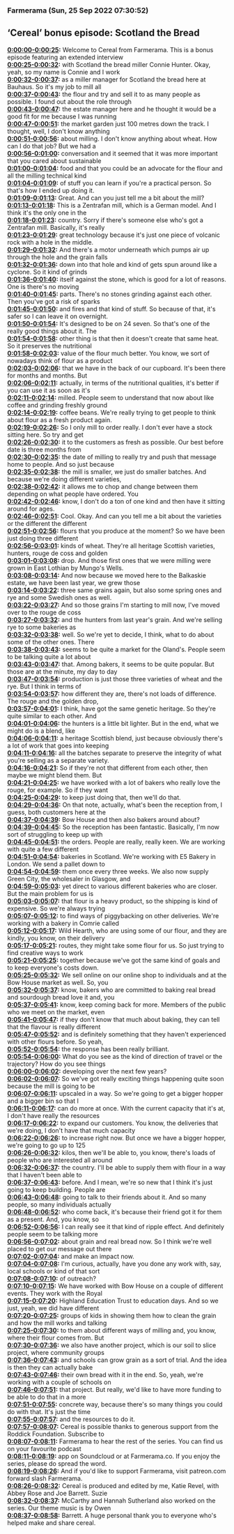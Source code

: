 ### Farmerama  (Sun, 25 Sep 2022 07:30:52)
## ‘Cereal’ bonus episode: Scotland the Bread  
**[0:00:00-0:00:25](https://soundcloud.com/farmerama-radio/cereal-bonus-episode-scotland-the-bread#t=0:00:00):**  Welcome to Cereal from Farmerama. This is a bonus episode featuring an extended interview  
**[0:00:25-0:00:32](https://soundcloud.com/farmerama-radio/cereal-bonus-episode-scotland-the-bread#t=0:00:25):**  with Scotland the bread miller Connie Hunter. Okay, yeah, so my name is Connie and I work  
**[0:00:32-0:00:37](https://soundcloud.com/farmerama-radio/cereal-bonus-episode-scotland-the-bread#t=0:00:32):**  as a miller manager for Scotland the bread here at Bauhaus. So it's my job to mill all  
**[0:00:37-0:00:43](https://soundcloud.com/farmerama-radio/cereal-bonus-episode-scotland-the-bread#t=0:00:37):**  the flour and try and sell it to as many people as possible. I found out about the role through  
**[0:00:43-0:00:47](https://soundcloud.com/farmerama-radio/cereal-bonus-episode-scotland-the-bread#t=0:00:43):**  the estate manager here and he thought it would be a good fit for me because I was running  
**[0:00:47-0:00:51](https://soundcloud.com/farmerama-radio/cereal-bonus-episode-scotland-the-bread#t=0:00:47):**  the market garden just 100 metres down the track. I thought, well, I don't know anything  
**[0:00:51-0:00:56](https://soundcloud.com/farmerama-radio/cereal-bonus-episode-scotland-the-bread#t=0:00:51):**  about milling. I don't know anything about wheat. How can I do that job? But we had a  
**[0:00:56-0:01:00](https://soundcloud.com/farmerama-radio/cereal-bonus-episode-scotland-the-bread#t=0:00:56):**  conversation and it seemed that it was more important that you cared about sustainable  
**[0:01:00-0:01:04](https://soundcloud.com/farmerama-radio/cereal-bonus-episode-scotland-the-bread#t=0:01:00):**  food and that you could be an advocate for the flour and all the milling technical kind  
**[0:01:04-0:01:09](https://soundcloud.com/farmerama-radio/cereal-bonus-episode-scotland-the-bread#t=0:01:04):**  of stuff you can learn if you're a practical person. So that's how I ended up doing it.  
**[0:01:09-0:01:13](https://soundcloud.com/farmerama-radio/cereal-bonus-episode-scotland-the-bread#t=0:01:09):**  Great. And can you just tell me a bit about the mill?  
**[0:01:13-0:01:18](https://soundcloud.com/farmerama-radio/cereal-bonus-episode-scotland-the-bread#t=0:01:13):**  This is a Zentrafan mill, which is a German model. And I think it's the only one in the  
**[0:01:18-0:01:23](https://soundcloud.com/farmerama-radio/cereal-bonus-episode-scotland-the-bread#t=0:01:18):**  country. Sorry if there's someone else who's got a Zentrafan mill. Basically, it's really  
**[0:01:23-0:01:29](https://soundcloud.com/farmerama-radio/cereal-bonus-episode-scotland-the-bread#t=0:01:23):**  great technology because it's just one piece of volcanic rock with a hole in the middle.  
**[0:01:29-0:01:32](https://soundcloud.com/farmerama-radio/cereal-bonus-episode-scotland-the-bread#t=0:01:29):**  And there's a motor underneath which pumps air up through the hole and the grain falls  
**[0:01:32-0:01:36](https://soundcloud.com/farmerama-radio/cereal-bonus-episode-scotland-the-bread#t=0:01:32):**  down into that hole and kind of gets spun around like a cyclone. So it kind of grinds  
**[0:01:36-0:01:40](https://soundcloud.com/farmerama-radio/cereal-bonus-episode-scotland-the-bread#t=0:01:36):**  itself against the stone, which is good for a lot of reasons. One is there's no moving  
**[0:01:40-0:01:45](https://soundcloud.com/farmerama-radio/cereal-bonus-episode-scotland-the-bread#t=0:01:40):**  parts. There's no stones grinding against each other. Then you've got a risk of sparks  
**[0:01:45-0:01:50](https://soundcloud.com/farmerama-radio/cereal-bonus-episode-scotland-the-bread#t=0:01:45):**  and fires and that kind of stuff. So because of that, it's safer so I can leave it on overnight.  
**[0:01:50-0:01:54](https://soundcloud.com/farmerama-radio/cereal-bonus-episode-scotland-the-bread#t=0:01:50):**  It's designed to be on 24 seven. So that's one of the really good things about it. The  
**[0:01:54-0:01:58](https://soundcloud.com/farmerama-radio/cereal-bonus-episode-scotland-the-bread#t=0:01:54):**  other thing is that then it doesn't create that same heat. So it preserves the nutritional  
**[0:01:58-0:02:03](https://soundcloud.com/farmerama-radio/cereal-bonus-episode-scotland-the-bread#t=0:01:58):**  value of the flour much better. You know, we sort of nowadays think of flour as a product  
**[0:02:03-0:02:06](https://soundcloud.com/farmerama-radio/cereal-bonus-episode-scotland-the-bread#t=0:02:03):**  that we have in the back of our cupboard. It's been there for months and months. But  
**[0:02:06-0:02:11](https://soundcloud.com/farmerama-radio/cereal-bonus-episode-scotland-the-bread#t=0:02:06):**  actually, in terms of the nutritional qualities, it's better if you can use it as soon as it's  
**[0:02:11-0:02:14](https://soundcloud.com/farmerama-radio/cereal-bonus-episode-scotland-the-bread#t=0:02:11):**  milled. People seem to understand that now about like coffee and grinding freshly ground  
**[0:02:14-0:02:19](https://soundcloud.com/farmerama-radio/cereal-bonus-episode-scotland-the-bread#t=0:02:14):**  coffee beans. We're really trying to get people to think about flour as a fresh product again.  
**[0:02:19-0:02:26](https://soundcloud.com/farmerama-radio/cereal-bonus-episode-scotland-the-bread#t=0:02:19):**  So I only mill to order really. I don't ever have a stock sitting here. So try and get  
**[0:02:26-0:02:30](https://soundcloud.com/farmerama-radio/cereal-bonus-episode-scotland-the-bread#t=0:02:26):**  it to the customers as fresh as possible. Our best before date is three months from  
**[0:02:30-0:02:35](https://soundcloud.com/farmerama-radio/cereal-bonus-episode-scotland-the-bread#t=0:02:30):**  the date of milling to really try and push that message home to people. And so just because  
**[0:02:35-0:02:38](https://soundcloud.com/farmerama-radio/cereal-bonus-episode-scotland-the-bread#t=0:02:35):**  the mill is smaller, we just do smaller batches. And because we're doing different varieties,  
**[0:02:38-0:02:42](https://soundcloud.com/farmerama-radio/cereal-bonus-episode-scotland-the-bread#t=0:02:38):**  it allows me to chop and change between them depending on what people have ordered. You  
**[0:02:42-0:02:46](https://soundcloud.com/farmerama-radio/cereal-bonus-episode-scotland-the-bread#t=0:02:42):**  know, I don't do a ton of one kind and then have it sitting around for ages.  
**[0:02:46-0:02:51](https://soundcloud.com/farmerama-radio/cereal-bonus-episode-scotland-the-bread#t=0:02:46):**  Cool. Okay. And can you tell me a bit about the varieties or the different the different  
**[0:02:51-0:02:56](https://soundcloud.com/farmerama-radio/cereal-bonus-episode-scotland-the-bread#t=0:02:51):**  flours that you produce at the moment? So we have been just doing three different  
**[0:02:56-0:03:01](https://soundcloud.com/farmerama-radio/cereal-bonus-episode-scotland-the-bread#t=0:02:56):**  kinds of wheat. They're all heritage Scottish varieties, hunters, rouge de coss and golden  
**[0:03:01-0:03:08](https://soundcloud.com/farmerama-radio/cereal-bonus-episode-scotland-the-bread#t=0:03:01):**  drop. And those first ones that we were milling were grown in East Lothian by Mungo's Wells.  
**[0:03:08-0:03:14](https://soundcloud.com/farmerama-radio/cereal-bonus-episode-scotland-the-bread#t=0:03:08):**  And now because we moved here to the Balkaskie estate, we have been last year, we grew those  
**[0:03:14-0:03:22](https://soundcloud.com/farmerama-radio/cereal-bonus-episode-scotland-the-bread#t=0:03:14):**  three same grains again, but also some spring ones and rye and some Swedish ones as well.  
**[0:03:22-0:03:27](https://soundcloud.com/farmerama-radio/cereal-bonus-episode-scotland-the-bread#t=0:03:22):**  And so those grains I'm starting to mill now, I've moved over to the rouge de coss  
**[0:03:27-0:03:32](https://soundcloud.com/farmerama-radio/cereal-bonus-episode-scotland-the-bread#t=0:03:27):**  and the hunters from last year's grain. And we're selling rye to some bakeries as  
**[0:03:32-0:03:38](https://soundcloud.com/farmerama-radio/cereal-bonus-episode-scotland-the-bread#t=0:03:32):**  well. So we're yet to decide, I think, what to do about some of the other ones. There  
**[0:03:38-0:03:43](https://soundcloud.com/farmerama-radio/cereal-bonus-episode-scotland-the-bread#t=0:03:38):**  seems to be quite a market for the Oland's. People seem to be talking quite a lot about  
**[0:03:43-0:03:47](https://soundcloud.com/farmerama-radio/cereal-bonus-episode-scotland-the-bread#t=0:03:43):**  that. Among bakers, it seems to be quite popular. But those are at the minute, my day to day  
**[0:03:47-0:03:54](https://soundcloud.com/farmerama-radio/cereal-bonus-episode-scotland-the-bread#t=0:03:47):**  production is just those three varieties of wheat and the rye. But I think in terms of  
**[0:03:54-0:03:57](https://soundcloud.com/farmerama-radio/cereal-bonus-episode-scotland-the-bread#t=0:03:54):**  how different they are, there's not loads of difference. The rouge and the golden drop,  
**[0:03:57-0:04:01](https://soundcloud.com/farmerama-radio/cereal-bonus-episode-scotland-the-bread#t=0:03:57):**  I think, have got the same genetic heritage. So they're quite similar to each other. And  
**[0:04:01-0:04:06](https://soundcloud.com/farmerama-radio/cereal-bonus-episode-scotland-the-bread#t=0:04:01):**  the hunters is a little bit lighter. But in the end, what we might do is a blend, like  
**[0:04:06-0:04:11](https://soundcloud.com/farmerama-radio/cereal-bonus-episode-scotland-the-bread#t=0:04:06):**  a heritage Scottish blend, just because obviously there's a lot of work that goes into keeping  
**[0:04:11-0:04:16](https://soundcloud.com/farmerama-radio/cereal-bonus-episode-scotland-the-bread#t=0:04:11):**  all the batches separate to preserve the integrity of what you're selling as a separate variety.  
**[0:04:16-0:04:21](https://soundcloud.com/farmerama-radio/cereal-bonus-episode-scotland-the-bread#t=0:04:16):**  So if they're not that different from each other, then maybe we might blend them. But  
**[0:04:21-0:04:25](https://soundcloud.com/farmerama-radio/cereal-bonus-episode-scotland-the-bread#t=0:04:21):**  we have worked with a lot of bakers who really love the rouge, for example. So if they want  
**[0:04:25-0:04:29](https://soundcloud.com/farmerama-radio/cereal-bonus-episode-scotland-the-bread#t=0:04:25):**  to keep just doing that, then we'll do that.  
**[0:04:29-0:04:36](https://soundcloud.com/farmerama-radio/cereal-bonus-episode-scotland-the-bread#t=0:04:29):**  On that note, actually, what's been the reception from, I guess, both customers here at the  
**[0:04:37-0:04:39](https://soundcloud.com/farmerama-radio/cereal-bonus-episode-scotland-the-bread#t=0:04:37):**  Bow House and then also bakers around about?  
**[0:04:39-0:04:45](https://soundcloud.com/farmerama-radio/cereal-bonus-episode-scotland-the-bread#t=0:04:39):**  So the reception has been fantastic. Basically, I'm now sort of struggling to keep up with  
**[0:04:45-0:04:51](https://soundcloud.com/farmerama-radio/cereal-bonus-episode-scotland-the-bread#t=0:04:45):**  the orders. People are really, really keen. We are working with quite a few different  
**[0:04:51-0:04:54](https://soundcloud.com/farmerama-radio/cereal-bonus-episode-scotland-the-bread#t=0:04:51):**  bakeries in Scotland. We're working with E5 Bakery in London. We send a pallet down to  
**[0:04:54-0:04:59](https://soundcloud.com/farmerama-radio/cereal-bonus-episode-scotland-the-bread#t=0:04:54):**  them once every three weeks. We also now supply Green City, the wholesaler in Glasgow, and  
**[0:04:59-0:05:03](https://soundcloud.com/farmerama-radio/cereal-bonus-episode-scotland-the-bread#t=0:04:59):**  yet direct to various different bakeries who are closer. But the main problem for us is  
**[0:05:03-0:05:07](https://soundcloud.com/farmerama-radio/cereal-bonus-episode-scotland-the-bread#t=0:05:03):**  that flour is a heavy product, so the shipping is kind of expensive. So we're always trying  
**[0:05:07-0:05:12](https://soundcloud.com/farmerama-radio/cereal-bonus-episode-scotland-the-bread#t=0:05:07):**  to find ways of piggybacking on other deliveries. We're working with a bakery in Comrie called  
**[0:05:12-0:05:17](https://soundcloud.com/farmerama-radio/cereal-bonus-episode-scotland-the-bread#t=0:05:12):**  Wild Hearth, who are using some of our flour, and they are kindly, you know, on their delivery  
**[0:05:17-0:05:21](https://soundcloud.com/farmerama-radio/cereal-bonus-episode-scotland-the-bread#t=0:05:17):**  routes, they might take some flour for us. So just trying to find creative ways to work  
**[0:05:21-0:05:25](https://soundcloud.com/farmerama-radio/cereal-bonus-episode-scotland-the-bread#t=0:05:21):**  together because we've got the same kind of goals and to keep everyone's costs down.  
**[0:05:25-0:05:32](https://soundcloud.com/farmerama-radio/cereal-bonus-episode-scotland-the-bread#t=0:05:25):**  We sell online on our online shop to individuals and at the Bow House market as well. So, you  
**[0:05:32-0:05:37](https://soundcloud.com/farmerama-radio/cereal-bonus-episode-scotland-the-bread#t=0:05:32):**  know, bakers who are committed to baking real bread and sourdough bread love it and, you  
**[0:05:37-0:05:41](https://soundcloud.com/farmerama-radio/cereal-bonus-episode-scotland-the-bread#t=0:05:37):**  know, keep coming back for more. Members of the public who we meet on the market, even  
**[0:05:41-0:05:47](https://soundcloud.com/farmerama-radio/cereal-bonus-episode-scotland-the-bread#t=0:05:41):**  if they don't know that much about baking, they can tell that the flavour is really different  
**[0:05:47-0:05:52](https://soundcloud.com/farmerama-radio/cereal-bonus-episode-scotland-the-bread#t=0:05:47):**  and is definitely something that they haven't experienced with other flours before. So yeah,  
**[0:05:52-0:05:54](https://soundcloud.com/farmerama-radio/cereal-bonus-episode-scotland-the-bread#t=0:05:52):**  the response has been really brilliant.  
**[0:05:54-0:06:00](https://soundcloud.com/farmerama-radio/cereal-bonus-episode-scotland-the-bread#t=0:05:54):**  What do you see as the kind of direction of travel or the trajectory? How do you see things  
**[0:06:00-0:06:02](https://soundcloud.com/farmerama-radio/cereal-bonus-episode-scotland-the-bread#t=0:06:00):**  developing over the next few years?  
**[0:06:02-0:06:07](https://soundcloud.com/farmerama-radio/cereal-bonus-episode-scotland-the-bread#t=0:06:02):**  So we've got really exciting things happening quite soon because the mill is going to be  
**[0:06:07-0:06:11](https://soundcloud.com/farmerama-radio/cereal-bonus-episode-scotland-the-bread#t=0:06:07):**  upscaled in a way. So we're going to get a bigger hopper and a bigger bin so that I  
**[0:06:11-0:06:17](https://soundcloud.com/farmerama-radio/cereal-bonus-episode-scotland-the-bread#t=0:06:11):**  can do more at once. With the current capacity that it's at, I don't have really the resources  
**[0:06:17-0:06:22](https://soundcloud.com/farmerama-radio/cereal-bonus-episode-scotland-the-bread#t=0:06:17):**  to expand our customers. You know, the deliveries that we're doing, I don't have that much capacity  
**[0:06:22-0:06:26](https://soundcloud.com/farmerama-radio/cereal-bonus-episode-scotland-the-bread#t=0:06:22):**  to increase right now. But once we have a bigger hopper, we're going to go up to 125  
**[0:06:26-0:06:32](https://soundcloud.com/farmerama-radio/cereal-bonus-episode-scotland-the-bread#t=0:06:26):**  kilos, then we'll be able to, you know, there's loads of people who are interested all around  
**[0:06:32-0:06:37](https://soundcloud.com/farmerama-radio/cereal-bonus-episode-scotland-the-bread#t=0:06:32):**  the country. I'll be able to supply them with flour in a way that I haven't been able to  
**[0:06:37-0:06:43](https://soundcloud.com/farmerama-radio/cereal-bonus-episode-scotland-the-bread#t=0:06:37):**  before. And I mean, we're so new that I think it's just going to keep building. People are  
**[0:06:43-0:06:48](https://soundcloud.com/farmerama-radio/cereal-bonus-episode-scotland-the-bread#t=0:06:43):**  going to talk to their friends about it. And so many people, so many individuals actually  
**[0:06:48-0:06:52](https://soundcloud.com/farmerama-radio/cereal-bonus-episode-scotland-the-bread#t=0:06:48):**  who come back, it's because their friend got it for them as a present. And, you know, so  
**[0:06:52-0:06:56](https://soundcloud.com/farmerama-radio/cereal-bonus-episode-scotland-the-bread#t=0:06:52):**  I can really see it that kind of ripple effect. And definitely people seem to be talking more  
**[0:06:56-0:07:02](https://soundcloud.com/farmerama-radio/cereal-bonus-episode-scotland-the-bread#t=0:06:56):**  about grain and real bread now. So I think we're well placed to get our message out there  
**[0:07:02-0:07:04](https://soundcloud.com/farmerama-radio/cereal-bonus-episode-scotland-the-bread#t=0:07:02):**  and make an impact now.  
**[0:07:04-0:07:08](https://soundcloud.com/farmerama-radio/cereal-bonus-episode-scotland-the-bread#t=0:07:04):**  I'm curious, actually, have you done any work with, say, local schools or kind of that sort  
**[0:07:08-0:07:10](https://soundcloud.com/farmerama-radio/cereal-bonus-episode-scotland-the-bread#t=0:07:08):**  of outreach?  
**[0:07:10-0:07:15](https://soundcloud.com/farmerama-radio/cereal-bonus-episode-scotland-the-bread#t=0:07:10):**  We have worked with Bow House on a couple of different events. They work with the Royal  
**[0:07:15-0:07:20](https://soundcloud.com/farmerama-radio/cereal-bonus-episode-scotland-the-bread#t=0:07:15):**  Highland Education Trust to education days. And so we just, yeah, we did have different  
**[0:07:20-0:07:25](https://soundcloud.com/farmerama-radio/cereal-bonus-episode-scotland-the-bread#t=0:07:20):**  groups of kids in showing them how to clean the grain and how the mill works and talking  
**[0:07:25-0:07:30](https://soundcloud.com/farmerama-radio/cereal-bonus-episode-scotland-the-bread#t=0:07:25):**  to them about different ways of milling and, you know, where their flour comes from. But  
**[0:07:30-0:07:36](https://soundcloud.com/farmerama-radio/cereal-bonus-episode-scotland-the-bread#t=0:07:30):**  we also have another project, which is our soil to slice project, where community groups  
**[0:07:36-0:07:43](https://soundcloud.com/farmerama-radio/cereal-bonus-episode-scotland-the-bread#t=0:07:36):**  and schools can grow grain as a sort of trial. And the idea is then they can actually bake  
**[0:07:43-0:07:46](https://soundcloud.com/farmerama-radio/cereal-bonus-episode-scotland-the-bread#t=0:07:43):**  their own bread with it in the end. So, yeah, we're working with a couple of schools on  
**[0:07:46-0:07:51](https://soundcloud.com/farmerama-radio/cereal-bonus-episode-scotland-the-bread#t=0:07:46):**  that project. But really, we'd like to have more funding to be able to do that in a more  
**[0:07:51-0:07:55](https://soundcloud.com/farmerama-radio/cereal-bonus-episode-scotland-the-bread#t=0:07:51):**  concrete way, because there's so many things you could do with that. It's just the time  
**[0:07:55-0:07:57](https://soundcloud.com/farmerama-radio/cereal-bonus-episode-scotland-the-bread#t=0:07:55):**  and the resources to do it.  
**[0:07:57-0:08:07](https://soundcloud.com/farmerama-radio/cereal-bonus-episode-scotland-the-bread#t=0:07:57):**  Cereal is possible thanks to generous support from the Roddick Foundation. Subscribe to  
**[0:08:07-0:08:11](https://soundcloud.com/farmerama-radio/cereal-bonus-episode-scotland-the-bread#t=0:08:07):**  Farmerama to hear the rest of the series. You can find us on your favourite podcast  
**[0:08:11-0:08:19](https://soundcloud.com/farmerama-radio/cereal-bonus-episode-scotland-the-bread#t=0:08:11):**  app on Soundcloud or at Farmerama.co. If you enjoy the series, please do spread the word.  
**[0:08:19-0:08:26](https://soundcloud.com/farmerama-radio/cereal-bonus-episode-scotland-the-bread#t=0:08:19):**  And if you'd like to support Farmerama, visit patreon.com forward slash Farmerama.  
**[0:08:26-0:08:32](https://soundcloud.com/farmerama-radio/cereal-bonus-episode-scotland-the-bread#t=0:08:26):**  Cereal is produced and edited by me, Katie Revel, with Abbey Rose and Joe Barrett. Suzie  
**[0:08:32-0:08:37](https://soundcloud.com/farmerama-radio/cereal-bonus-episode-scotland-the-bread#t=0:08:32):**  McCarthy and Hannah Sutherland also worked on the series. Our theme music is by Owen  
**[0:08:37-0:08:58](https://soundcloud.com/farmerama-radio/cereal-bonus-episode-scotland-the-bread#t=0:08:37):**  Barrett. A huge personal thank you to everyone who's helped make and share cereal.  